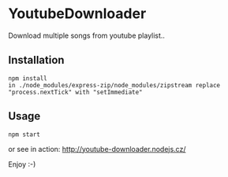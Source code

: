 YoutubeDownloader
=================

Download multiple songs from youtube playlist..


Installation
-----------

    npm install
    in ./node_modules/express-zip/node_modules/zipstream replace "process.nextTick" with "setImmediate"


Usage
-----

	npm start

or see in action: http://youtube-downloader.nodejs.cz/

Enjoy :-)


